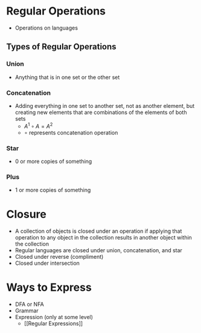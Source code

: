 # Regular Operations
- Operations on languages
## Types of Regular Operations
### Union
- Anything that is in one set or the other set
### Concatenation
- Adding everything in one set to another set, not as another element, but creating new elements that are combinations of the elements of both sets
	- $A^1 \circ A = A^2$
	- $\circ$ represents concatenation operation
### Star
- 0 or more copies of something
### Plus
- 1 or more copies of something



# Closure
- A collection of objects is closed under an operation if applying that operation to any object in the collection results in another object within the collection
- Regular languages are closed under union, concatenation, and star
- Closed under reverse (compliment)
- Closed under intersection

# Ways to Express
- DFA or NFA
- Grammar
- Expression (only at some level)
	- [[Regular Expressions]]